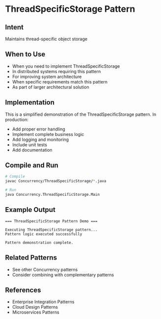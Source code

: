 # ThreadSpecificStorage Pattern

## Intent
Maintains thread-specific object storage

## When to Use
- When you need to implement ThreadSpecificStorage
- In distributed systems requiring this pattern
- For improving system architecture
- When specific requirements match this pattern
- As part of larger architectural solution

## Implementation
This is a simplified demonstration of the ThreadSpecificStorage pattern. In production:
- Add proper error handling
- Implement complete business logic
- Add logging and monitoring
- Include unit tests
- Add documentation

## Compile and Run
```bash
# Compile
javac Concurrency/ThreadSpecificStorage/*.java

# Run
java Concurrency.ThreadSpecificStorage.Main
```

## Example Output
```
=== ThreadSpecificStorage Pattern Demo ===

Executing ThreadSpecificStorage pattern...
Pattern logic executed successfully

Pattern demonstration complete.
```

## Related Patterns
- See other Concurrency patterns
- Consider combining with complementary patterns

## References
- Enterprise Integration Patterns
- Cloud Design Patterns
- Microservices Patterns

